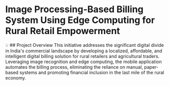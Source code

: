 # Image Processing-Based Billing System Using Edge Computing for Rural Retail Empowerment
💡 ## Project Overview
This initiative addresses the significant digital divide in India's commercial landscape by developing a localized, affordable, and intelligent digital billing solution for rural retailers and agricultural traders. Leveraging image recognition and edge computing, the mobile application automates the billing process, eliminating the reliance on manual, paper-based systems and promoting financial inclusion in the last mile of the rural economy.
